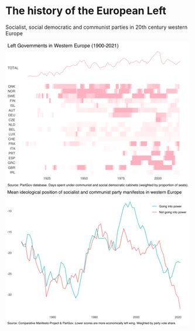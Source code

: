 # The history of the European Left

Socialist, social democratic and communist parties in 20th century western Europe

![Left governments in western Europe, 1900 to 2021](https://raw.githubusercontent.com/MatteoTiratelli/socialdemocracy/main/left%20governments%20in%20europe.png)
![Ideological position of left parties in western Europe, 1945 to 2021](https://raw.githubusercontent.com/MatteoTiratelli/socialdemocracy/main/manifesto%20positions%20over%20time.png)

